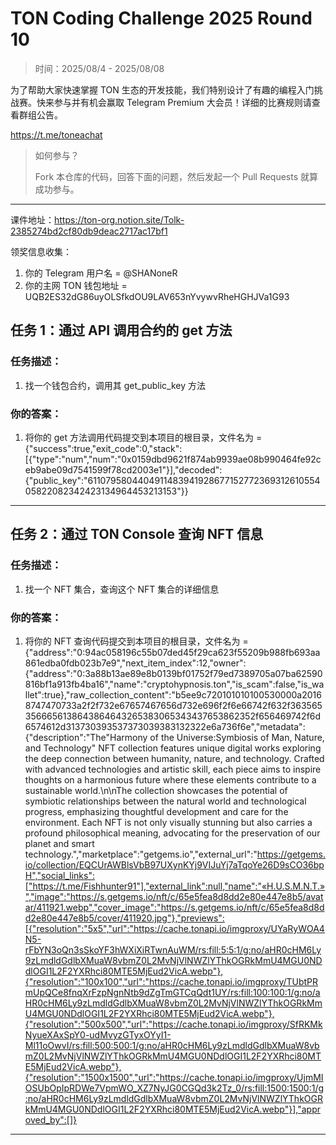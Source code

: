 # TON Coding Challenge 2025 Round 10

> 时间：2025/08/4 - 2025/08/08

为了帮助大家快速掌握 TON 生态的开发技能，我们特别设计了有趣的编程入门挑战赛。快来参与并有机会赢取 Telegram Premium 大会员！详细的比赛规则请查看群组公告。

https://t.me/toneachat

> 如何参与？
>
> Fork 本仓库的代码，回答下面的问题，然后发起一个 Pull Requests 就算成功参与。

---

课件地址：https://ton-org.notion.site/Tolk-2385274bd2cf80db9deac2717ac17bf1

领奖信息收集：
1. 你的 Telegram 用户名 = @SHANoneR
2. 你的主网 TON 钱包地址 = UQB2ES32dG86uyOLSfkdOU9LAV653nYvywvRheHGHJVa1G93


## 任务 1：通过 API 调用合约的 get 方法
### 任务描述：

1. 找一个钱包合约，调用其 get_public_key 方法

### 你的答案：

1. 将你的 get 方法调用代码提交到本项目的根目录，文件名为 = {"success":true,"exit_code":0,"stack":[{"type":"num","num":"0x0159dbd9621f874ab9939ae08b990464fe92ceb9abe09d7541599f78cd2003e1"}],"decoded":{"public_key":"611079580440491148394192867715277236931261055405822082342423134964453213153"}}


---

## 任务 2：通过 TON Console 查询 NFT 信息

### 任务描述：

1. 找一个 NFT 集合，查询这个 NFT 集合的详细信息

### 你的答案：

1. 将你的 NFT 查询代码提交到本项目的根目录，文件名为 = {"address":"0:94ac058196c55b07ded45f29ca623f55209b988fb693aa861edba0fdb023b7e9","next_item_index":12,"owner":{"address":"0:3a88b13ae89e8b0139bf01752f79ed7389705a07ba62590816bf1a913fb4ba16","name":"cryptohypnosis.ton","is_scam":false,"is_wallet":true},"raw_collection_content":"b5ee9c720101010100530000a20168747470733a2f2f732e67657467656d732e696f2f6e66742f632f3635653566656138643864643265383065343437653862352f656469742f6d6574612d313730393537373039383132322e6a736f6e","metadata":{"description":"The\"Harmony of the Universe:Symbiosis of Man, Nature, and Technology\" NFT collection features unique digital works exploring the deep connection between humanity, nature, and technology. Crafted with advanced technologies and artistic skill, each piece aims to inspire thoughts on a harmonious future where these elements contribute to a sustainable world.\n\nThe collection showcases the potential of symbiotic relationships between the natural world and technological progress, emphasizing thoughtful development and care for the environment. Each NFT is not only visually stunning but also carries a profound philosophical meaning, advocating for the preservation of our planet and smart technology.","marketplace":"getgems.io","external_url":"https://getgems.io/collection/EQCUrAWBlsVbB97UXynKYj9VIJuYj7aTqoYe26D9sCO36bpH","social_links":["https://t.me/Fishhunter91"],"external_link":null,"name":"«H.U.S.M.N.T.»","image":"https://s.getgems.io/nft/c/65e5fea8d8dd2e80e447e8b5/avatar/411921.webp","cover_image":"https://s.getgems.io/nft/c/65e5fea8d8dd2e80e447e8b5/cover/411920.jpg"},"previews":[{"resolution":"5x5","url":"https://cache.tonapi.io/imgproxy/UYaRyWOA4N5-rFbYN3oQn3sSkoYF3hWXiXiRTwnAuWM/rs:fill:5:5:1/g:no/aHR0cHM6Ly9zLmdldGdlbXMuaW8vbmZ0L2MvNjVlNWZlYThkOGRkMmU4MGU0NDdlOGI1L2F2YXRhci80MTE5MjEud2VicA.webp"},{"resolution":"100x100","url":"https://cache.tonapi.io/imgproxy/TUbtPRmUpQCe8fnqXrFzpNgnNtb9dZgTmGTCqQdt1UY/rs:fill:100:100:1/g:no/aHR0cHM6Ly9zLmdldGdlbXMuaW8vbmZ0L2MvNjVlNWZlYThkOGRkMmU4MGU0NDdlOGI1L2F2YXRhci80MTE5MjEud2VicA.webp"},{"resolution":"500x500","url":"https://cache.tonapi.io/imgproxy/SfRKMkNyueXAxSpY0-udMvyzGTyxOYyI1-Ml11oOwvI/rs:fill:500:500:1/g:no/aHR0cHM6Ly9zLmdldGdlbXMuaW8vbmZ0L2MvNjVlNWZlYThkOGRkMmU4MGU0NDdlOGI1L2F2YXRhci80MTE5MjEud2VicA.webp"},{"resolution":"1500x1500","url":"https://cache.tonapi.io/imgproxy/UjmMIOSUbOpIpRDWe7VpmWO_XZ7NyJG0CGQd3k2Tz_0/rs:fill:1500:1500:1/g:no/aHR0cHM6Ly9zLmdldGdlbXMuaW8vbmZ0L2MvNjVlNWZlYThkOGRkMmU4MGU0NDdlOGI1L2F2YXRhci80MTE5MjEud2VicA.webp"}],"approved_by":[]}
---


